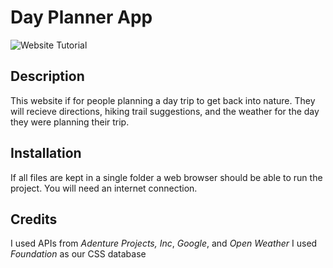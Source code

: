 
# Day Planner App

![Website Tutorial](https://github.com/adhamera/project-1/blob/master/assets/tutorial.gif?raw=true)

## Description
This website if for people planning a day trip to get back into nature. They will recieve directions, hiking trail suggestions, and the weather for the day they were planning their trip. 

## Installation
If all files are kept in a single folder a web browser should be able to run the project.
You will need an internet connection.

## Credits
I used APIs from *Adenture Projects, Inc*, *Google*, and *Open Weather* 
I used *Foundation* as our CSS database
